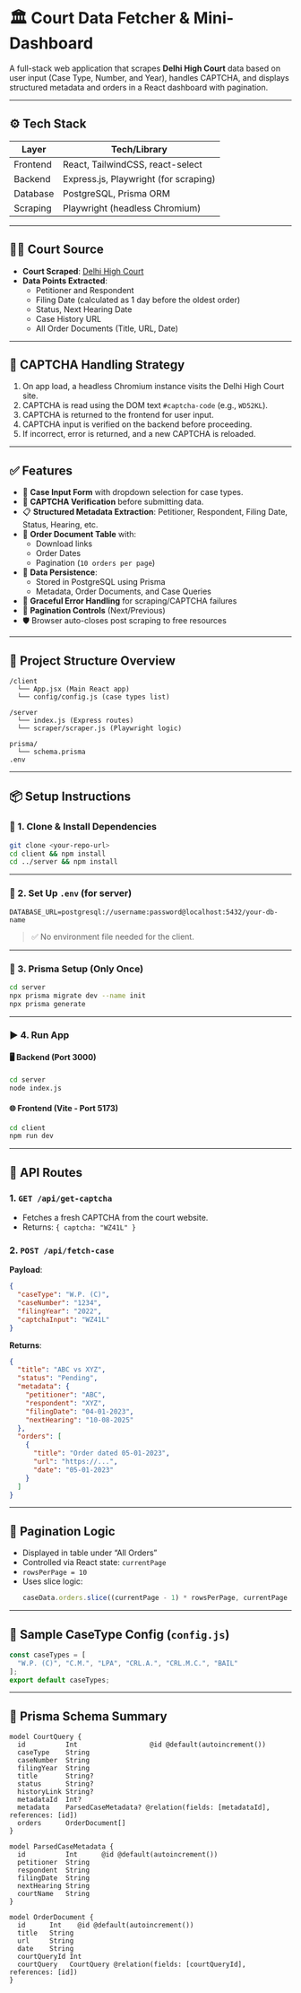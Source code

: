 # 🏛️ Court Data Fetcher & Mini-Dashboard

A full-stack web application that scrapes **Delhi High Court** data based on user input (Case Type, Number, and Year), handles CAPTCHA, and displays structured metadata and orders in a React dashboard with pagination.

---

## ⚙️ Tech Stack

| Layer      | Tech/Library                         |
|------------|--------------------------------------|
| Frontend   | React, TailwindCSS, react-select     |
| Backend    | Express.js, Playwright (for scraping)|
| Database   | PostgreSQL, Prisma ORM               |
| Scraping   | Playwright (headless Chromium)       |

---

## 🧑‍⚖️ Court Source

- **Court Scraped**: [Delhi High Court](https://delhihighcourt.nic.in)
- **Data Points Extracted**:
  - Petitioner and Respondent
  - Filing Date (calculated as 1 day before the oldest order)
  - Status, Next Hearing Date
  - Case History URL
  - All Order Documents (Title, URL, Date)

---

## 🧪 CAPTCHA Handling Strategy

1. On app load, a headless Chromium instance visits the Delhi High Court site.
2. CAPTCHA is read using the DOM text `#captcha-code` (e.g., `WD52KL`).
3. CAPTCHA is returned to the frontend for user input.
4. CAPTCHA input is verified on the backend before proceeding.
5. If incorrect, error is returned, and a new CAPTCHA is reloaded.

---

## ✅ Features

- 🎯 **Case Input Form** with dropdown selection for case types.
- 🔐 **CAPTCHA Verification** before submitting data.
- 📋 **Structured Metadata Extraction**: Petitioner, Respondent, Filing Date, Status, Hearing, etc.
- 📄 **Order Document Table** with:
  - Download links
  - Order Dates
  - Pagination (`10 orders per page`)
- 🧾 **Data Persistence**:
  - Stored in PostgreSQL using Prisma
  - Metadata, Order Documents, and Case Queries
- 🔄 **Graceful Error Handling** for scraping/CAPTCHA failures
- 🎯 **Pagination Controls** (Next/Previous)
- 🛡️ Browser auto-closes post scraping to free resources

---

## 📂 Project Structure Overview

```
/client
  └── App.jsx (Main React app)
  └── config/config.js (case types list)

/server
  └── index.js (Express routes)
  └── scraper/scraper.js (Playwright logic)

prisma/
  └── schema.prisma
.env
```

---

## 📦 Setup Instructions

### 🔧 1. Clone & Install Dependencies

```bash
git clone <your-repo-url>
cd client && npm install
cd ../server && npm install
```

---

### 🧩 2. Set Up `.env` (for server)

```env
DATABASE_URL=postgresql://username:password@localhost:5432/your-db-name
```

> ✅ No environment file needed for the client.

---

### 🔨 3. Prisma Setup (Only Once)

```bash
cd server
npx prisma migrate dev --name init
npx prisma generate
```

---

### ▶️ 4. Run App

#### 🖥 Backend (Port 3000)

```bash
cd server
node index.js
```

#### 🌐 Frontend (Vite - Port 5173)

```bash
cd client
npm run dev
```

---

## 🔁 API Routes

### 1. `GET /api/get-captcha`

- Fetches a fresh CAPTCHA from the court website.
- Returns: `{ captcha: "WZ41L" }`

### 2. `POST /api/fetch-case`

**Payload**:

```json
{
  "caseType": "W.P. (C)",
  "caseNumber": "1234",
  "filingYear": "2022",
  "captchaInput": "WZ41L"
}
```

**Returns**:

```json
{
  "title": "ABC vs XYZ",
  "status": "Pending",
  "metadata": {
    "petitioner": "ABC",
    "respondent": "XYZ",
    "filingDate": "04-01-2023",
    "nextHearing": "10-08-2025"
  },
  "orders": [
    {
      "title": "Order dated 05-01-2023",
      "url": "https://...",
      "date": "05-01-2023"
    }
  ]
}
```

---

## 🧭 Pagination Logic

- Displayed in table under “All Orders”
- Controlled via React state: `currentPage`
- `rowsPerPage = 10`
- Uses slice logic:
  ```js
  caseData.orders.slice((currentPage - 1) * rowsPerPage, currentPage * rowsPerPage)
  ```

---

## 🧠 Sample CaseType Config (`config.js`)

```js
const caseTypes = [
  "W.P. (C)", "C.M.", "LPA", "CRL.A.", "CRL.M.C.", "BAIL"
];
export default caseTypes;
```

---

## 🔐 Prisma Schema Summary

```prisma
model CourtQuery {
  id          Int                  @id @default(autoincrement())
  caseType    String
  caseNumber  String
  filingYear  String
  title       String?
  status      String?
  historyLink String?
  metadataId  Int?
  metadata    ParsedCaseMetadata? @relation(fields: [metadataId], references: [id])
  orders      OrderDocument[]
}

model ParsedCaseMetadata {
  id          Int      @id @default(autoincrement())
  petitioner  String
  respondent  String
  filingDate  String
  nextHearing String
  courtName   String
}

model OrderDocument {
  id      Int    @id @default(autoincrement())
  title   String
  url     String
  date    String
  courtQueryId Int
  courtQuery   CourtQuery @relation(fields: [courtQueryId], references: [id])
}
```

